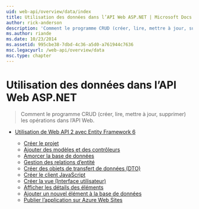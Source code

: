 ```yaml
---
uid: web-api/overview/data/index
title: Utilisation des données dans l’API Web ASP.NET | Microsoft Docs
author: rick-anderson
description: 'Comment le programme CRUD (créer, lire, mettre à jour, supprimer) les opérations dans l’API Web.'
ms.author: riande
ms.date: 10/23/2014
ms.assetid: 995cbe38-7dbd-4c36-a5d0-a761944c7636
msc.legacyurl: /web-api/overview/data
msc.type: chapter
---
```

<a name="working-with-data-in-aspnet-web-api"></a>Utilisation des données dans l’API Web ASP.NET
====================
> Comment le programme CRUD (créer, lire, mettre à jour, supprimer) les opérations dans l’API Web.


- [Utilisation de Web API 2 avec Entity Framework 6](using-web-api-with-entity-framework/index.md)

    - [Créer le projet](using-web-api-with-entity-framework/part-1.md)
    - [Ajouter des modèles et des contrôleurs](using-web-api-with-entity-framework/part-2.md)
    - [Amorcer la base de données](using-web-api-with-entity-framework/part-3.md)
    - [Gestion des relations d’entité](using-web-api-with-entity-framework/part-4.md)
    - [Créer des objets de transfert de données (DTO)](using-web-api-with-entity-framework/part-5.md)
    - [Créer le client JavaScript](using-web-api-with-entity-framework/part-6.md)
    - [Créer la vue (Interface utilisateur)](using-web-api-with-entity-framework/part-7.md)
    - [Afficher les détails des éléments](using-web-api-with-entity-framework/part-8.md)
    - [Ajouter un nouvel élément à la base de données](using-web-api-with-entity-framework/part-9.md)
    - [Publier l’application sur Azure Web Sites](using-web-api-with-entity-framework/part-10.md)
